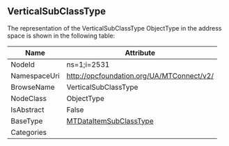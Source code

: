 <!-- objecttype -->
## VerticalSubClassType
  
<!-- end of text -->
The representation of the VerticalSubClassType ObjectType in the address space is shown in the following table:  

|Name|Attribute|
|---|---|
|NodeId|ns=1;i=2531|
|NamespaceUri|http://opcfoundation.org/UA/MTConnect/v2/|
|BrowseName|VerticalSubClassType|
|NodeClass|ObjectType|
|IsAbstract|False|
|BaseType|[MTDataItemSubClassType](../../ObjectTypes/MTDataItemSubClassType/readme.md)|
|Categories||

